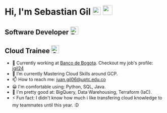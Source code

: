<h1> Hi, I'm Sebastian Gil <img src="https://raw.githubusercontent.com/Tarikul-Islam-Anik/Animated-Fluent-Emojis/master/Emojis/Smilies/Beaming%20Face%20with%20Smiling%20Eyes.png" alt="Beaming Face with Smiling Eyes" width="25" height="25" /> <img src="https://raw.githubusercontent.com/iampavangandhi/iampavangandhi/master/gifs/Hi.gif" width="30px"></h1>
<h2>Software Developer <img src="https://raw.githubusercontent.com/Tarikul-Islam-Anik/Animated-Fluent-Emojis/master/Emojis/Smilies/Robot.png" alt="Robot" width="25" height="25" /></h2>
<h2>Cloud Trainee <img src="https://raw.githubusercontent.com/Tarikul-Islam-Anik/Animated-Fluent-Emojis/master/Emojis/Travel%20and%20places/Cloud%20with%20Snow.png" alt="Cloud with Snow" width="25" height="25" /></h2>

- 💼 Currently working at [Banco de Bogota](https://www.bancodebogota.com/personas). Checkout my job's profile: [jgil24](https://github.com/jgil24)
- 🌱 I’m currently Mastering Cloud Skills around GCP.
- 📫 How to reach me: juan.gil06@uptc.edu.co
- 😀 I'm comfortable using: Python, SQL, Java.
- 💪 I'm pretty good at: BigQuery, Data Warehousing, Terraform (IaC).
- ⚡ Fun fact: I didn't know how much i like transfering cloud knowledge to my teammates until this year. :D
